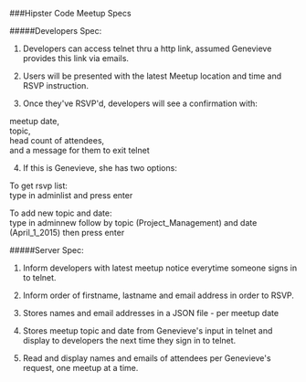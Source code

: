 ###Hipster Code Meetup Specs

#####Developers Spec:
1) Developers can access telnet thru a http link, assumed Genevieve provides this link via emails.

2) Users will be presented with the latest Meetup location and time and RSVP instruction.

3) Once they've RSVP'd, developers will see a confirmation with: 

  meetup date,  
  topic,  
  head count of attendees,  
  and a message for them to exit telnet  

4) If this is Genevieve, she has two options:

  To get rsvp list:  
  type in adminlist and press enter  

  To add new topic and date:  
  type in adminnew follow by topic (Project_Management) and date (April_1_2015) then press enter  

#####Server Spec:
1) Inform developers with latest meetup notice everytime someone signs in to telnet.

2) Inform order of firstname, lastname and email address in order to RSVP.

3) Stores names and email addresses in a JSON file - per meetup date

4) Stores meetup topic and date from Genevieve's input in telnet and display to developers the next time they sign in to telnet.

5) Read and display names and emails of attendees per Genevieve's request, one meetup at a time.